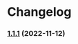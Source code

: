 # Changelog


### [1.1.1](https://github.com/muhlba91/pdns-container/compare/container/recursor/v1.1.0...container/recursor/v1.1.1) (2022-11-12)
